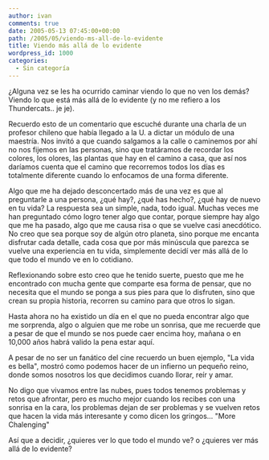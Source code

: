 ```yaml
---
author: ivan
comments: true
date: 2005-05-13 07:45:00+00:00
path: /2005/05/viendo-ms-all-de-lo-evidente
title: Viendo más allá de lo evidente
wordpress_id: 1000
categories:
  - Sin categoría
---
```


¿Alguna vez se les ha ocurrido caminar viendo lo que no ven los demás? Viendo lo que está más allá de lo evidente (y no me refiero a los Thundercats.. je je).

Recuerdo esto de un comentario que escuché durante una charla de un profesor chileno que había llegado a la U. a dictar un módulo de una maestría. Nos invitó a que cuando salgamos a la calle o caminemos por ahí no nos fijemos en las personas, sino que tratáramos de recordar los colores, los olores, las plantas que hay en el camino a casa, que así nos daríamos cuenta que el camino que recorremos todos los días es totalmente diferente cuando lo enfocamos de una forma diferente.

Algo que me ha dejado desconcertado más de una vez es que al preguntarle a una persona, ¿qué hay?, ¿qué has hecho?, ¿qué hay de nuevo en tu vida? La respuesta sea un simple, nada, todo igual. Muchas veces me han preguntado cómo logro tener algo que contar, porque siempre hay algo que me ha pasado, algo que me causa risa o que se vuelve casi anecdótico. No creo que sea porque soy de algún otro planeta, sino porque me encanta disfrutar cada detalle, cada cosa que por más minúscula que parezca se vuelve una experiencia en tu vida, simplemente decidí ver más allá de lo que todo el mundo ve en lo cotidiano.

Reflexionando sobre esto creo que he tenido suerte, puesto que me he encontrado con mucha gente que comparte esa forma de pensar, que no necesita que el mundo se ponga a sus pies para que lo disfruten, sino que crean su propia historia, recorren su camino para que otros lo sigan.

Hasta ahora no ha existido un día en el que no pueda encontrar algo que me sorprenda, algo o alguien que me robe un sonrisa, que me recuerde que a pesar de que el mundo se nos puede caer encima hoy, mañana o en 10,000 años habrá valido la pena estar aquí.

A pesar de no ser un fanático del cine recuerdo un buen ejemplo, "La vida es bella", mostró como podemos hacer de un infierno un pequeño reino, donde somos nosotros los que decidimos cuando llorar, reír y amar.

No digo que vivamos entre las nubes, pues todos tenemos problemas y retos que afrontar, pero es mucho mejor cuando los recibes con una sonrisa en la cara, los problemas dejan de ser problemas y se vuelven retos que hacen la vida más interesante y como dicen los gringos... "More Chalenging"

Así que a decidir, ¿quieres ver lo que todo el mundo ve? o ¿quieres ver más allá de lo evidente?
